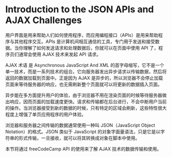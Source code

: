 # Introduction to the JSON APIs and AJAX Challenges #
用户界面是用来帮助人们如何使用程序，而应用编程接口（APIs）是用来帮助程序与其他程序交互。APIs 是计算机间相互通信的工具，专门用于发送和接受数据。当你理解了如何发送请求和处理数据后，你就可以在页面中使用 API 了，程序员们通常会使用 AJAX 技术来发起 API 请求。

AJAX 术语 是 Asynchronous JavaScript And XML 的首字母缩写，它不是一个单一技术，而是一系列技术的组合。它向服务器发出异步请求以传输数据，然后将返回的数据加载到页面中。正是因为 AJAX 是异步的，所以浏览器不会停止加载页面来等待服务器的响应，也无需刷新整个页面就可以将更新的数据插入页面。

异步能在多方面提升用户的体验，由于浏览器不用在渲染页面的时候等待服务器做出响应，因而页面的加载速度更快。请求和传输都在后台进行，不会中断用户当前的操作。当浏览器接受到新的数据的时候，只有特定的区域会刷新，这些特性很大程度上增强了单页应用程序的用户体验。

浏览器和服务器之间传输的数据通常使用一种叫 JSON（JavaScript Object Notation）的格式。JSON 类似于 JavaScript 的对象字面量语法，只是它是以字符串的形式传输，一旦接收，就可以将其转换成对象在脚本中使用。

本节将通过 freeCodeCamp API 的使用来了解 AJAX 技术的数据传输和使用。

